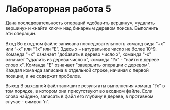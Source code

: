 # Лабораторная работа 5
Дана последовательность операций «добавить вершину», «удалить вершину» и «найти ключ» над бинарным деревом поиска. Выполнить эти операции.

Вход
Во входном файле записана последовательность команд вида “+x” или “-x” или “?x” или “E”. Здесь x – натуральное число не более 10^9. Команда "+x" означает "добавить в дерево число x", команда "-x" означает "удалить из дерева число x", команда "?x" - "найти в дереве слово x". Команда "E" означает "завершить операции с деревом". Каждая команда записана в отдельной строке, начиная с первой позиции, и не содержит пробелов.

Выход
В выходной файл запишите результаты выполнения команд "?x" в том порядке, в котором они присутствуют во входном файле. Если слово найдено, записать в файл его глубину в дереве, в противном случае - символ 'n'. 
